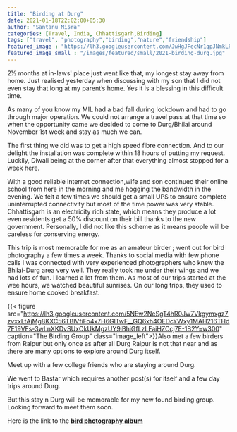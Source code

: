 ```yaml
---
title: "Birding at Durg"
date: 2021-01-18T22:02:00+05:30
author: "Santanu Misra"
categories: [Travel, India, Chhattisgarh,Birding]
tags: ["travel", "photography","birding","nature","friendship"]
featured_image : "https://lh3.googleusercontent.com/JwHgJFecNr1qpJNmkLPhmwAEmXWe872AQTgd8nyIOHsAC4fBkzUgUYiY3fIIlyW9fevndM_BDMO9zZzOPmC4Pgsp_sje7cPHyno8BIzO1hzn8L7RXuKVasj_DidecIE1HC5kgxEdx3c"
featured_image_small : "/images/featured/small/2021-birding-durg.jpg"
---
```

2½  months at in-laws' place just went like that, my longest stay away from home. Just realised yesterday when discussing with my son that I did not even stay that long at my parent’s home. Yes it is a blessing in this difficult time.   

As many of you know my MIL had a bad fall during lockdown and had to go through major operation. We could not arrange a travel pass at that time so when the opportunity came we decided to come to Durg/Bhilai around November 1st week and stay as much we can.

The first thing we did was to get a high speed fibre connection. And to our delight the installation was complete within 18 hours of putting my request. Luckily, Diwali being at the corner  after that everything almost stopped for a week here. 

With a good reliable internet connection,wife and son continued their online school from here in the morning and me hogging the bandwidth in the evening. We felt a few times we should get a small UPS to ensure complete uninterrupted connectivity but most of the time power was very stable. Chhattisgarh is an electricity rich state, which means they produce a lot even residents get a 50% discount on their bill thanks to the new government. Personally, I did not like this scheme as it means people will be careless for conserving energy.  

This trip is most memorable for me as an amateur birder ; went out for bird photography a few times a week.  Thanks to social media with few phone calls I was connected with very experienced photographers who knew the Bhilai-Durg area very well. They really took me under their wings and we had lots of fun. I learned a lot from them. As most of our trips started at the wee hours, we watched beautiful sunrises. On our long trips, they used to ensure home cooked breakfast.

{{< figure src="https://lh3.googleusercontent.com/5NEw2NeSgT4hR0Jw7Vkgymxgz7zvxxLtAjMg8KXC56TBlVfiFo4x7H6GlTwF__GQ6xh4OEDcYWxy1MAH216THd7F19VFs-3wLnXKDvSUxOkUkMgzUY9iBhiGfLzLFaiHZCcj7E-1B2Y=w300" caption="The Birding Group" class="image_left">}}Also met a few birders from Raipur but only once as after all Durg Raipur is not that near and as there are many options to explore around Durg itself. 

Meet up with a few college friends who are staying around Durg.

We went to Bastar which requires another post(s) for itself and a few day trips around Durg.

But this stay n Durg will be memorable for my new found birding group. Looking forward to meet them soon. 

Here is the link to the **[bird photography album](https://photos.app.goo.gl/PKX7BkD7TiYJcJWy6)**

